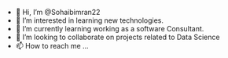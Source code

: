 - 👋 Hi, I’m @Sohaibimran22
- 👀 I’m interested in learning new technologies.
- 🌱 I’m currently learning working as a software Consultant.
- 💞️ I’m looking to collaborate on projects related to Data Science
- 📫 How to reach me ...

<!---
Sohaibimran22/Sohaibimran22 is a ✨ special ✨ repository because its `README.md` (this file) appears on your GitHub profile.
You can click the Preview link to take a look at your changes.
--->
